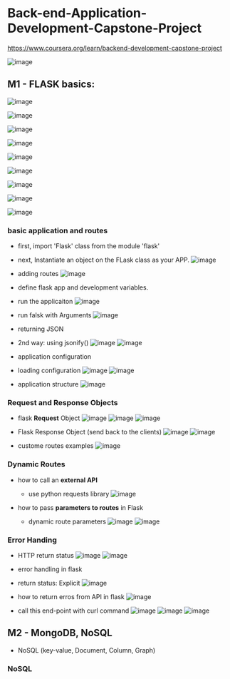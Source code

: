  # Back-end-Application-Development-Capstone-Project
https://www.coursera.org/learn/backend-development-capstone-project

![image](https://github.com/user-attachments/assets/8bf02361-31a6-4099-af3f-4d7116ce364d)



## M1 - FLASK basics:
![image](https://github.com/user-attachments/assets/99eea4ce-9129-47ff-817f-56ac9352c3de)

![image](https://github.com/user-attachments/assets/f99e5f98-d6a7-4083-9f6b-cbf26c550013)

![image](https://github.com/user-attachments/assets/2ccc039d-f059-4569-ada2-a72aa18da466)

![image](https://github.com/user-attachments/assets/740b1d95-c18c-4cf1-acce-b2b2642fc972)

![image](https://github.com/user-attachments/assets/a84534d2-3cb7-4e7f-aef7-0912b5ba3f96)

![image](https://github.com/user-attachments/assets/ff354d68-67fb-4338-bc37-334d695be60e)

![image](https://github.com/user-attachments/assets/53f6f92e-cb57-4e51-9cf8-bcfd396b7aad)

![image](https://github.com/user-attachments/assets/af5017f9-00d7-4fec-bdfc-c4d841e66f1d)

![image](https://github.com/user-attachments/assets/43f968fc-4312-40d4-8043-7254cc6d4d33)

### basic application and routes

- first, import 'Flask' class from the module 'flask'
- next, Instantiate an object on the FLask class as your APP.
  ![image](https://github.com/user-attachments/assets/9487a8a7-6b39-4594-b90f-458cbc9c1b34)

- adding routes
  ![image](https://github.com/user-attachments/assets/a025a9de-6a6c-4d0e-afbc-8fbd575187bb)

- define flask app and development variables.
- run the applicaiton
  ![image](https://github.com/user-attachments/assets/78406dbe-9bda-40c5-b807-0600ffaa82b4)

- run falsk with Arguments
  ![image](https://github.com/user-attachments/assets/8f8dd633-7d26-4e53-9f4b-7e9018896c51)

- returning JSON
- 2nd way: using jsonify()
  ![image](https://github.com/user-attachments/assets/e2a8682f-a24d-4a9d-8a15-c1283c704bed)
  ![image](https://github.com/user-attachments/assets/38ae3e7c-1583-44ae-9e94-18940eba3208)

- application configuration
- loading configuration
  ![image](https://github.com/user-attachments/assets/90324da5-748c-4e2d-b703-fd52aad9450a)
  ![image](https://github.com/user-attachments/assets/d3ae1e6a-f9e7-4563-acb4-66eab14a8d6a)

- application structure
  ![image](https://github.com/user-attachments/assets/906e0647-0265-496f-a0ca-e3da45e2eaef)

### Request and Response Objects
- flask **Request** Object
  ![image](https://github.com/user-attachments/assets/a8af52db-91a6-4051-a259-e7c4030029db)
  ![image](https://github.com/user-attachments/assets/a359e0d2-9f90-43b5-8569-97f0d614a101)
  ![image](https://github.com/user-attachments/assets/e75e68ae-0e01-4dd8-8a09-1dac1c9a4f74)

- Flask Response Object (send back to the clients)
  ![image](https://github.com/user-attachments/assets/0de6c648-18dd-45ba-959d-2300a1068aa3)
  ![image](https://github.com/user-attachments/assets/f70bcecd-06cc-4657-b56d-9a86f9bcd143)

- custome routes examples
  ![image](https://github.com/user-attachments/assets/ef095101-0cac-4653-a95d-70571878db82)


### Dynamic Routes
- how to call an **external API**
  - use python requests library
  ![image](https://github.com/user-attachments/assets/0a92c4cc-16cd-4526-9c99-044f9121d3ab)

- how to pass **parameters to routes** in Flask
  - dynamic route parameters
    ![image](https://github.com/user-attachments/assets/03d6fc84-168c-47ff-82c1-d2484a33519c)
    ![image](https://github.com/user-attachments/assets/9d91c37a-2a15-4289-9c8a-5242138a7a08)

### Error Handing
- HTTP return status
  ![image](https://github.com/user-attachments/assets/41fd8cd7-32de-4755-af08-c82782e44d86)
  ![image](https://github.com/user-attachments/assets/5cbbdd3e-e6e9-46a2-b88e-2a8284368ff4)

- error handling in flask
 - return status: Explicit
    ![image](https://github.com/user-attachments/assets/aac48bad-e185-4d97-bc45-9573b7896769)
   
- how to return erros from API in flask
![image](https://github.com/user-attachments/assets/be76020c-b21b-4f8a-9518-534f0f657703)
 - call this end-point with curl command
   ![image](https://github.com/user-attachments/assets/2c49abe4-6f23-4baa-9c18-f567d9a63f13)
   ![image](https://github.com/user-attachments/assets/5354517b-944b-4dcc-927c-ca99e6d5eb16)
   ![image](https://github.com/user-attachments/assets/8274aba9-01d6-4447-9b49-153841c88bc2)


## M2 - MongoDB, NoSQL
- NoSQL (key-value, Document, Column, Graph)

### NoSQL


